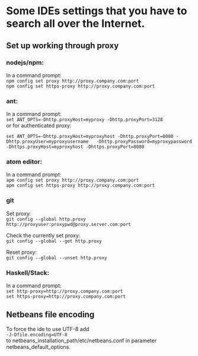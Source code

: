 # Some IDEs settings that you have to search all over the Internet.
## Set up working through proxy
### nodejs/npm:
In a command prompt:  
  `npm config set proxy http://proxy.company.com:port  `  
  `npm config set https-proxy http://proxy.company.com:port`  


### ant:
In a command prompt:  
`set ANT_OPTS=-Dhttp.proxyHost=myproxy -Dhttp.proxyPort=3128`  
or for authenticated proxy:

 `set ANT_OPTS=-Dhttp.proxyHost=myproxyhost -Dhttp.proxyPort=8080 -Dhttp.proxyUser=myproxyusername   -Dhttp.proxyPassword=myproxypassword -Dhttps.proxyHost=myproxyhost -Dhttps.proxyPort=8080`  


### atom editor:
In a command prompt:  
`apm config set proxy http://proxy.company.com:port`  
`apm config set https-proxy http://proxy.company.com:port`  


### git
Set proxy:  
`git config --global http.proxy http://proxyuser:proxypwd@proxy.server.com:port`  

Check the currently set proxy:  
`git config --global --get http.proxy`  

Reset proxy:  
`git config --global --unset http.proxy`  

### Haskell/Stack:
In a command prompt:  
`set http-proxy=http://proxy.company.com:port`  
`set https-proxy=http://proxy.company.com:port`  


## Netbeans file encoding
To force the ide to use UTF-8 add  
`-J-Dfile.encoding=UTF-8`  
to netbeans_installation_path/etc/netbeans.conf  in parameter netbeans_default_options.
